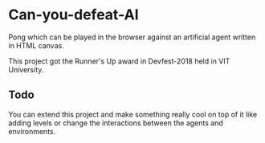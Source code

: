 # Can-you-defeat-AI

Pong which can be played in the browser against an artificial agent written in HTML canvas.

This project got the Runner's Up award in Devfest-2018 held in VIT University. 

## Todo

You can extend this project and make something really cool on top of it like adding levels or change the interactions between the agents and environments.
